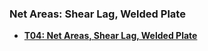 ### Net Areas: Shear Lag, Welded Plate

* **[T04: Net Areas, Shear Lag, Welded Plate](T4_lap-welded-1.pdf)**
